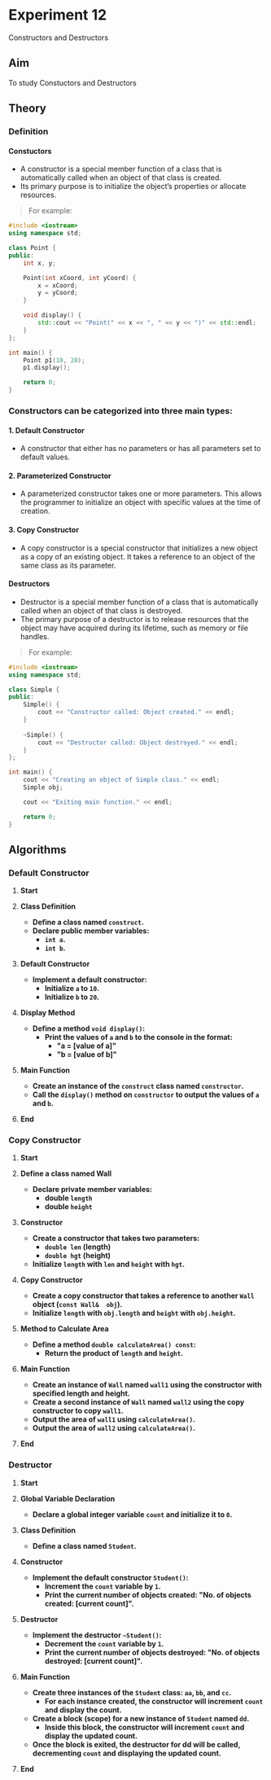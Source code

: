 
# Experiment 12
Constructors and Destructors

## Aim 
To study Constuctors and Destructors

## Theory
### Definition
#### Constuctors
- A constructor is a special member function of a class that is automatically called when an object of that class is created.
- Its primary purpose is to initialize the object’s properties or allocate resources.
> For example:
```cpp
#include <iostream>
using namespace std;

class Point {
public:
    int x, y;

    Point(int xCoord, int yCoord) {
        x = xCoord;
        y = yCoord;
    }

    void display() {
        std::cout << "Point(" << x << ", " << y << ")" << std::endl;
    }
};

int main() {
    Point p1(10, 20);
    p1.display();

    return 0;
}

```
### Constructors can be categorized into three main types:

#### 1. Default Constructor
- A constructor that either has no parameters or has all parameters set to default values.
#### 2. Parameterized Constructor
- A parameterized constructor takes one or more parameters. This allows the programmer to initialize an object with specific values at the time of creation.
#### 3. Copy Constructor
- A copy constructor is a special constructor that initializes a new object as a copy of an existing object. It takes a reference to an object of the same class as its parameter.

#### Destructors
- Destructor is a special member function of a class that is automatically called when an object of that class is destroyed.
- The primary purpose of a destructor is to release resources that the object may have acquired during its lifetime, such as memory or file handles.
> For example:
```cpp
#include <iostream>
using namespace std;

class Simple {
public:
    Simple() {
        cout << "Constructor called: Object created." << endl;
    }
    
    ~Simple() {
        cout << "Destructor called: Object destroyed." << endl;
    }
};

int main() {
    cout << "Creating an object of Simple class." << endl;
    Simple obj;

    cout << "Exiting main function." << endl;

    return 0;
}

```

## Algorithms
### Default Constructor

1. **Start**

2. **Class Definition**
   - **Define a class named `construct`.**
   - **Declare public member variables:**
     - **`int a`.**
     - **`int b`.**

3. **Default Constructor**
   - **Implement a default constructor:**
     - **Initialize `a` to `10`.**
     - **Initialize `b` to `20`.**

4. **Display Method**
   - **Define a method `void display()`:**
     - **Print the values of `a` and `b` to the console in the format:**
       - **"a = [value of a]"**
       - **"b = [value of b]"**

5. **Main Function**
   - **Create an instance of the `construct` class named `constructor`.**
   - **Call the `display()` method on `constructor` to output the values of `a` and `b`.**

6. **End**


### Copy Constructor

1. **Start**

2. **Define a class named Wall**
   - **Declare private member variables:**
     - **double `length`**
     - **double `height`**
  
3. **Constructor**
   - **Create a constructor that takes two parameters:**
     - **`double len` (length)**
     - **`double hgt` (height)**
   - **Initialize `length` with `len` and `height` with `hgt`.**
  
4. **Copy Constructor**
   - **Create a copy constructor that takes a reference to another `Wall` object (`const Wall& 
     obj`).**
   - **Initialize `length` with `obj.length` and `height` with `obj.height`.**
  
5. **Method to Calculate Area**
   - **Define a method `double calculateArea() const`:**
     - **Return the product of `length` and `height`.**
    
5. **Main Function**
   - **Create an instance of `Wall` named `wall1` using the constructor with specified length 
     and height.**
   - **Create a second instance of `Wall` named `wall2` using the copy constructor to copy 
     `wall1`.**
   - **Output the area of `wall1` using `calculateArea()`.**
   - **Output the area of `wall2` using `calculateArea()`.**

6. **End**


### Destructor

1. **Start**

2. **Global Variable Declaration**
   - **Declare a global integer variable `count` and initialize it to `0`.**

3. **Class Definition**
   - **Define a class named `Student`.**

4. **Constructor**
   - **Implement the default constructor `Student()`:**
     - **Increment the `count` variable by `1`.**
     - **Print the current number of objects created: "No. of objects created: [current
       count]".**

5. **Destructor**
   - **Implement the destructor `~Student()`:**
     - **Decrement the `count` variable by `1`.**
     - **Print the current number of objects destroyed: "No. of objects destroyed: [current 
       count]".**

6. **Main Function**
   - **Create three instances of the `Student` class: `aa`, `bb`, and `cc`.**
     - **For each instance created, the constructor will increment `count` and display the 
       count.**
   - **Create a block (scope) for a new instance of `Student` named `dd`.**
     - **Inside this block, the constructor will increment `count` and display the updated 
       count.**
   - **Once the block is exited, the destructor for dd will be called, decrementing `count` 
     and displaying the updated count.**

7. **End**
